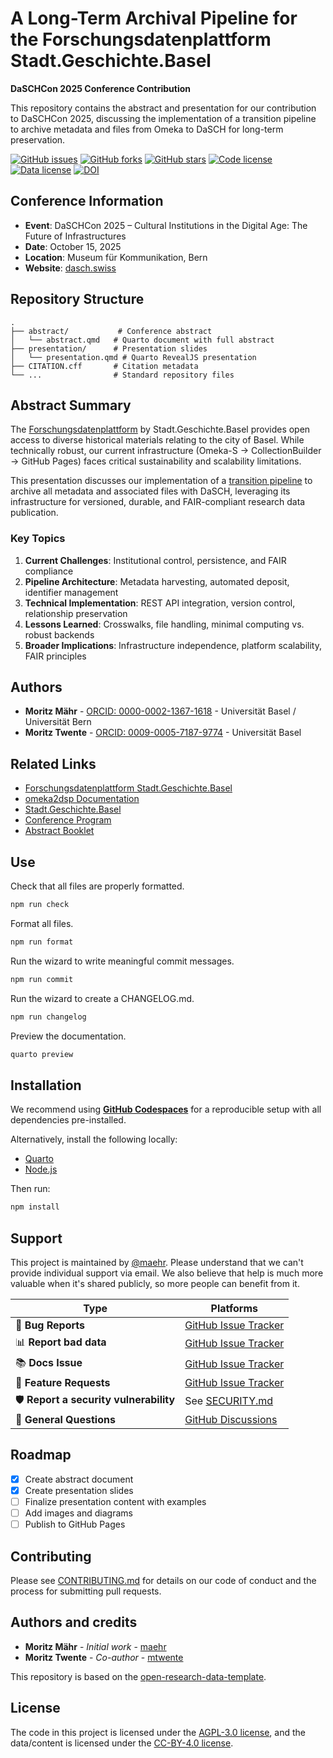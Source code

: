 # A Long-Term Archival Pipeline for the Forschungsdatenplattform Stadt.Geschichte.Basel

**DaSCHCon 2025 Conference Contribution**

This repository contains the abstract and presentation for our contribution to DaSCHCon 2025, discussing the implementation of a transition pipeline to archive metadata and files from Omeka to DaSCH for long-term preservation.

[![GitHub issues](https://img.shields.io/github/issues/maehr/daschcon2025-omeka2dsp.svg)](https://github.com/maehr/daschcon2025-omeka2dsp/issues)
[![GitHub forks](https://img.shields.io/github/forks/maehr/daschcon2025-omeka2dsp.svg)](https://github.com/maehr/daschcon2025-omeka2dsp/network)
[![GitHub stars](https://img.shields.io/github/stars/maehr/daschcon2025-omeka2dsp.svg)](https://github.com/maehr/daschcon2025-omeka2dsp/stargazers)
[![Code license](https://img.shields.io/github/license/maehr/daschcon2025-omeka2dsp.svg)](LICENSE-AGPL.md)
[![Data license](https://img.shields.io/badge/Data-CC_BY_4.0-green)](LICENSE-CCBY.md)
[![DOI](https://zenodo.org/badge/DOI/10.5281/zenodo.17357300.svg)](https://doi.org/10.5281/zenodo.17357300)

## Conference Information

- **Event**: DaSCHCon 2025 – Cultural Institutions in the Digital Age: The Future of Infrastructures
- **Date**: October 15, 2025
- **Location**: Museum für Kommunikation, Bern
- **Website**: [dasch.swiss](https://www.dasch.swiss/post/daschcon-2025-cultural-institutions-in-the-digital-age-the-future-of-infrastructures/)

## Repository Structure

```
.
├── abstract/           # Conference abstract
│   └── abstract.qmd   # Quarto document with full abstract
├── presentation/      # Presentation slides
│   └── presentation.qmd # Quarto RevealJS presentation
├── CITATION.cff       # Citation metadata
└── ...                # Standard repository files
```

## Abstract Summary

The [Forschungsdatenplattform](https://forschung.stadtgeschichtebasel.ch) by Stadt.Geschichte.Basel provides open access to diverse historical materials relating to the city of Basel. While technically robust, our current infrastructure (Omeka-S → CollectionBuilder → GitHub Pages) faces critical sustainability and scalability limitations.

This presentation discusses our implementation of a [transition pipeline](https://dokumentation.stadtgeschichtebasel.ch/omeka2dsp) to archive all metadata and associated files with DaSCH, leveraging its infrastructure for versioned, durable, and FAIR-compliant research data publication.

### Key Topics

1. **Current Challenges**: Institutional control, persistence, and FAIR compliance
2. **Pipeline Architecture**: Metadata harvesting, automated deposit, identifier management
3. **Technical Implementation**: REST API integration, version control, relationship preservation
4. **Lessons Learned**: Crosswalks, file handling, minimal computing vs. robust backends
5. **Broader Implications**: Infrastructure independence, platform scalability, FAIR principles

## Authors

- **Moritz Mähr** - [ORCID: 0000-0002-1367-1618](https://orcid.org/0000-0002-1367-1618) - Universität Basel / Universität Bern
- **Moritz Twente** - [ORCID: 0009-0005-7187-9774](https://orcid.org/0009-0005-7187-9774) - Universität Basel

## Related Links

- [Forschungsdatenplattform Stadt.Geschichte.Basel](https://forschung.stadtgeschichtebasel.ch)
- [omeka2dsp Documentation](https://dokumentation.stadtgeschichtebasel.ch/omeka2dsp)
- [Stadt.Geschichte.Basel](https://stadtgeschichtebasel.ch)
- [Conference Program](https://ark.dasch.swiss/ark:/72163/1/0810/UEtpksyaRPeobZ_S41IhnA5.20250827T145742276838562Z)
- [Abstract Booklet](https://ark.dasch.swiss/ark:/72163/1/0810/YCULyZnMSImhHrRPqrMZwwh.20250827T145812592171563Z)

## Use

Check that all files are properly formatted.

```bash
npm run check
```

Format all files.

```bash
npm run format
```

Run the wizard to write meaningful commit messages.

```bash
npm run commit
```

Run the wizard to create a CHANGELOG.md.

```bash
npm run changelog
```

Preview the documentation.

```bash
quarto preview
```

## Installation

We recommend using **[GitHub Codespaces](https://github.com/features/codespaces)** for a reproducible setup with all dependencies pre-installed.

Alternatively, install the following locally:

- [Quarto](https://quarto.org/docs/get-started/)
- [Node.js](https://nodejs.org/)

Then run:

```bash
npm install
```

<!-- FIXME: Add DOI badge and link when Zenodo record is created

## Citation

These resources are openly available to everyone and can be used for any research or educational purpose. If you use these resources in your research, please cite as specified in `CITATION.cff`. The following citation formats are also available through _Zenodo_:

- [BibTeX](https://zenodo.org/record/ZENODO_RECORD/export/hx)
- [CSL](https://zenodo.org/record/ZENODO_RECORD/export/csl)
- [DataCite](https://zenodo.org/record/ZENODO_RECORD/export/dcite4)
- [Dublin Core](https://zenodo.org/record/ZENODO_RECORD/export/xd)
- [DCAT](https://zenodo.org/record/ZENODO_RECORD/export/dcat)
- [JSON](https://zenodo.org/record/ZENODO_RECORD/export/json)
- [JSON-LD](https://zenodo.org/record/ZENODO_RECORD/export/schemaorg_jsonld)
- [GeoJSON](https://zenodo.org/record/ZENODO_RECORD/export/geojson)
- [MARCXML](https://zenodo.org/record/ZENODO_RECORD/export/xm)

_Zenodo_ provides an [API (REST & OAI-PMH)](https://developers.zenodo.org/) to access the data. For example, the following command will return the metadata for the most recent version of the data

```bash
curl -i https://zenodo.org/api/records/ZENODO_RECORD
```
-->

## Support

This project is maintained by [@maehr](https://github.com/maehr). Please understand that we can't provide individual support via email. We also believe that help is much more valuable when it's shared publicly, so more people can benefit from it.

| Type                                   | Platforms                                                                         |
| -------------------------------------- | --------------------------------------------------------------------------------- |
| 🚨 **Bug Reports**                     | [GitHub Issue Tracker](https://github.com/maehr/daschcon2025-omeka2dsp/issues)    |
| 📊 **Report bad data**                 | [GitHub Issue Tracker](https://github.com/maehr/daschcon2025-omeka2dsp/issues)    |
| 📚 **Docs Issue**                      | [GitHub Issue Tracker](https://github.com/maehr/daschcon2025-omeka2dsp/issues)    |
| 🎁 **Feature Requests**                | [GitHub Issue Tracker](https://github.com/maehr/daschcon2025-omeka2dsp/issues)    |
| 🛡 **Report a security vulnerability** | See [SECURITY.md](SECURITY.md)                                                    |
| 💬 **General Questions**               | [GitHub Discussions](https://github.com/maehr/daschcon2025-omeka2dsp/discussions) |

## Roadmap

- [x] Create abstract document
- [x] Create presentation slides
- [ ] Finalize presentation content with examples
- [ ] Add images and diagrams
- [ ] Publish to GitHub Pages

## Contributing

Please see [CONTRIBUTING.md](CONTRIBUTING.md) for details on our code of conduct and the process for submitting pull requests.

## Authors and credits

- **Moritz Mähr** - _Initial work_ - [maehr](https://github.com/maehr)
- **Moritz Twente** - _Co-author_ - [mtwente](https://github.com/mtwente)

This repository is based on the [open-research-data-template](https://github.com/maehr/open-research-data-template).

## License

The code in this project is licensed under the [AGPL-3.0 license](LICENSE-AGPL.md), and the data/content is licensed under the [CC-BY-4.0 license](LICENSE-CCBY.md).
